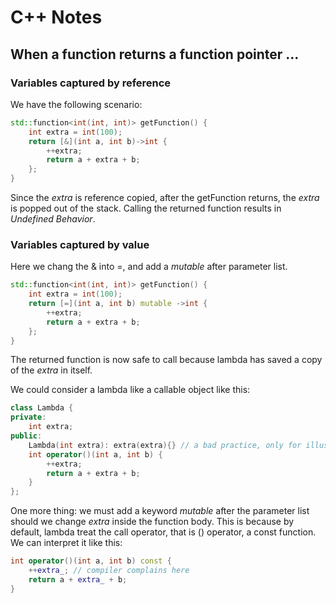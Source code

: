 # C++ Notes
## When a function returns a function pointer ...
### Variables captured by reference
We have the following scenario:
```c++
std::function<int(int, int)> getFunction() {
    int extra = int(100);
    return [&](int a, int b)->int {
        ++extra;
        return a + extra + b;
    };
}
```
Since the *extra* is reference copied, after the getFunction returns, the *extra* is popped out of the stack. Calling the returned function results in *Undefined Behavior*.

### Variables captured by value
Here we chang the & into =, and add a *mutable* after parameter list.
```c++
std::function<int(int, int)> getFunction() {
    int extra = int(100);
    return [=](int a, int b) mutable ->int {
        ++extra;
        return a + extra + b;
    };
}
```
The returned function is now safe to call because lambda has saved a copy of the *extra* in itself. 

We could consider a lambda like a callable object like this:

```c++
class Lambda {
private:
    int extra;
public:
    Lambda(int extra): extra(extra){} // a bad practice, only for illustration
    int operator()(int a, int b) {
        ++extra;
        return a + extra + b;
    }
};
```

One more thing: we must add a keyword *mutable* after the parameter list should we change *extra* inside the function body. This is because by default, lambda treat the call operator, that is () operator, a const function. We can interpret it like this:

```c++
int operator()(int a, int b) const {
    ++extra_; // compiler complains here
    return a + extra_ + b;
}
```

